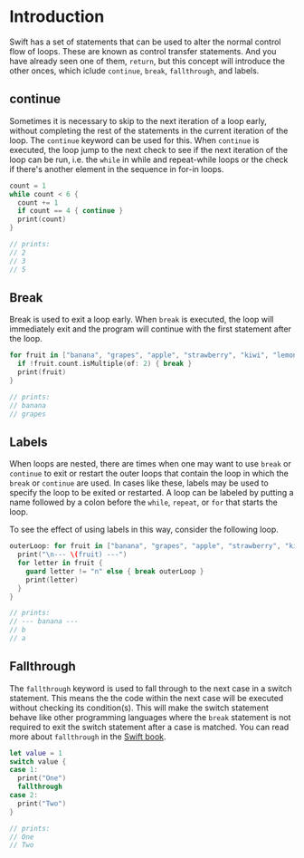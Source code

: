 # Introduction

Swift has a set of statements that can be used to alter the normal control flow of loops.
These are known as control transfer statements.
And you have already seen one of them, `return`, but this concept will introduce the other onces, which iclude `continue`, `break`, `fallthrough`, and labels.

## continue

Sometimes it is necessary to skip to the next iteration of a loop early, without completing the rest of the statements in the current iteration of the loop.
The `continue` keyword can be used for this.
When `continue` is executed, the loop jump to the next check to see if the next iteration of the loop can be run, i.e. the `while` in while and repeat-while loops or the check if there's another element in the sequence in for-in loops.

```swift
count = 1
while count < 6 {
  count += 1
  if count == 4 { continue }
  print(count)
}

// prints:
// 2
// 3
// 5
```

## Break

Break is used to exit a loop early.
When `break` is executed, the loop will immediately exit and the program will continue with the first statement after the loop.

```swift
for fruit in ["banana", "grapes", "apple", "strawberry", "kiwi", "lemon"] {
  if !fruit.count.isMultiple(of: 2) { break }
  print(fruit)
}

// prints:
// banana
// grapes
```

## Labels

When loops are nested, there are times when one may want to use `break` or `continue` to exit or restart the outer loops that contain the loop in which the `break` or `continue` are used.
In cases like these, labels may be used to specify the loop to be exited or restarted.
A loop can be labeled by putting a name followed by a colon before the `while`, `repeat`, or `for` that starts the loop.

To see the effect of using labels in this way, consider the following loop.

```swift
outerLoop: for fruit in ["banana", "grapes", "apple", "strawberry", "kiwi", "lemon"] {
  print("\n--- \(fruit) ---")
  for letter in fruit {
    guard letter != "n" else { break outerLoop }
    print(letter)
  }
}

// prints:
// --- banana ---
// b
// a
```

## Fallthrough

The `fallthrough` keyword is used to fall through to the next case in a switch statement.
This means the the code within the next case will be executed without checking its condition(s).
This will make the switch statement behave like other programming languages where the `break` statement is not required to exit the switch statement after a case is matched.
You can read more about `fallthrough` in the [Swift book][fallthrough].

```swift
let value = 1
switch value {
case 1:
  print("One")
  fallthrough
case 2:
  print("Two")
}

// prints:
// One
// Two
```

[control-transfer]: https://docs.swift.org/swift-book/documentation/the-swift-programming-language/controlflow/#Control-Transfer-Statements
[fallthrough]: https://docs.swift.org/swift-book/documentation/the-swift-programming-language/controlflow/#Fallthrough
